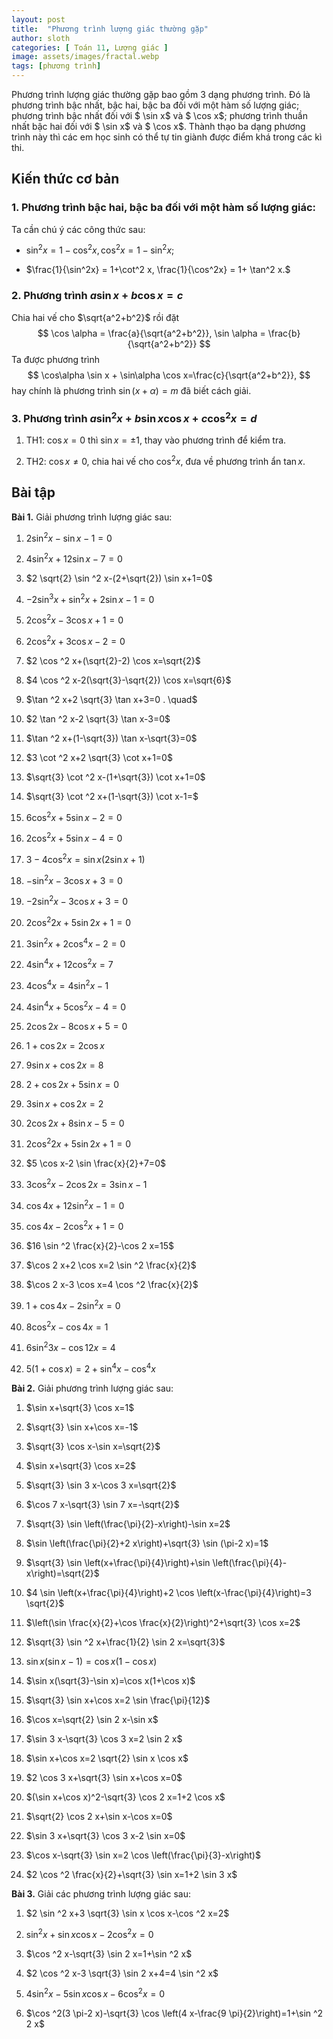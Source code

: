 ```yaml
---
layout: post
title:  "Phương trình lượng giác thường gặp"
author: sloth
categories: [ Toán 11, Lượng giác ]
image: assets/images/fractal.webp
tags: [phương trình]
---
```


Phương trình lượng giác thường gặp bao gồm 3 dạng phương trình. Đó là phương trình bậc nhất, bậc hai, bậc ba đối với một hàm số lượng giác; phương trình bậc nhất đối với $ \sin x$ và $ \cos x$; phương trình thuần nhất bậc hai đối  với $ \sin x$ và $ \cos x$. Thành thạo ba dạng phương trình này thì các em học sinh có thể tự tin giành được điểm khá trong các kì thi. 

## Kiến thức cơ bản

### 1. Phương trình bậc hai, bậc ba đối với một hàm số lượng giác:

Ta cần chú ý các công thức sau:

-   $\sin^2x =1 - \cos^2x, \cos^2x =  1 - \sin^2x;$

-   $\frac{1}{\sin^2x}  = 1+\cot^2 x, \frac{1}{\cos^2x} = 1+ \tan^2 x.$

### 2. Phương trình $a\sin x + b \cos x =c$

Chia hai vế cho $\sqrt{a^2+b^2}$ rồi đặt
$$
\cos \alpha = \frac{a}{\sqrt{a^2+b^2}}, \sin \alpha = \frac{b}{\sqrt{a^2+b^2}}
$$
Ta được phương trình
$$
\cos\alpha \sin x + \sin\alpha \cos x=\frac{c}{\sqrt{a^2+b^2}},
$$
hay chính là phương trình  $\sin\left(x+\alpha\right) = m$ đã biết cách giải.

### 3\. Phương trình $a \sin^2x + b \sin x \cos x + c \cos^2x =d$

1.  TH1: $\cos x = 0$ thì $\sin x = \pm 1$, thay vào phương trình để
    kiểm tra.

2.  TH2: $\cos x \ne 0$, chia hai vế cho $\cos^2x$, đưa về phương trình
    ẩn $\tan x.$

## Bài tập

**Bài 1.** Giải phương trình lượng giác sau:

1.  $2 \sin ^2 x-\sin x-1=0$

2.  $4 \sin ^2 x+12 \sin x-7=0$

3.  $2 \sqrt{2} \sin ^2 x-(2+\sqrt{2}) \sin x+1=0$

4.  $-2 \sin ^3 x+\sin ^2 x+2 \sin x-1=0$

5.  $2 \cos ^2 x-3 \cos x+1=0$

6.  $2 \cos ^2 x+3 \cos x-2=0$

7.  $2 \cos ^2 x+(\sqrt{2}-2) \cos x=\sqrt{2}$

8.  $4 \cos ^2 x-2(\sqrt{3}-\sqrt{2}) \cos x=\sqrt{6}$

9.  $\tan ^2 x+2 \sqrt{3} \tan x+3=0 . \quad$

10.  $2 \tan ^2 x-2 \sqrt{3} \tan x-3=0$

11.  $\tan ^2 x+(1-\sqrt{3}) \tan x-\sqrt{3}=0$

12.  $3 \cot ^2 x+2 \sqrt{3} \cot x+1=0$

13.  $\sqrt{3} \cot ^2 x-(1+\sqrt{3}) \cot x+1=0$

14.  $\sqrt{3} \cot ^2 x+(1-\sqrt{3}) \cot x-1=$

15.  $6 \cos ^2 x+5 \sin x-2=0$

16.  $2 \cos ^2 x+5 \sin x-4=0$

17.  $3-4 \cos ^2 x=\sin x(2 \sin x+1)$

18.  $-\sin ^2 x-3 \cos x+3=0$

19.  $-2 \sin ^2 x-3 \cos x+3=0$

20.  $2 \cos ^2 2 x+5 \sin 2 x+1=0$

21.  $3 \sin ^2 x+2 \cos ^4 x-2=0$

22.  $4 \sin ^4 x+12 \cos ^2 x=7$

23.  $4 \cos ^4 x=4 \sin ^2 x-1$

24.  $4 \sin ^4 x+5 \cos ^2 x-4=0$

25.  $2 \cos 2 x-8 \cos x+5=0$

26.  $1+\cos 2 x=2 \cos x$

27.  $9 \sin x+\cos 2 x=8$

28.  $2+\cos 2 x+5 \sin x=0$

29.  $3 \sin x+\cos 2 x=2$

30.  $2 \cos 2 x+8 \sin x-5=0$

31.  $2 \cos ^2 2 x+5 \sin 2 x+1=0$

32.  $5 \cos x-2 \sin \frac{x}{2}+7=0$

33.  $3 \cos ^2 x-2 \cos 2 x=3 \sin x-1$

34.  $\cos 4 x+12 \sin ^2 x-1=0$

35.  $\cos 4 x-2 \cos ^2 x+1=0$

36.  $16 \sin ^2 \frac{x}{2}-\cos 2 x=15$

37.  $\cos 2 x+2 \cos x=2 \sin ^2 \frac{x}{2}$

38.  $\cos 2 x-3 \cos x=4 \cos ^2 \frac{x}{2}$

39.  $1+\cos 4 x-2 \sin ^2 x=0$

40.  $8 \cos ^2 x-\cos 4 x=1$

41.  $6 \sin ^2 3 x-\cos 12 x=4$

42.  $5(1+\cos x)=2+\sin ^4 x-\cos ^4 x$

**Bài 2.** Giải phương trình lượng giác sau:

1.  $\sin x+\sqrt{3} \cos x=1$

2.  $\sqrt{3} \sin x+\cos x=-1$

3.  $\sqrt{3} \cos x-\sin x=\sqrt{2}$

4.  $\sin x+\sqrt{3} \cos x=2$

5.  $\sqrt{3} \sin 3 x-\cos 3 x=\sqrt{2}$

6.  $\cos 7 x-\sqrt{3} \sin 7 x=-\sqrt{2}$

7.  $\sqrt{3} \sin \left(\frac{\pi}{2}-x\right)-\sin x=2$

8.  $\sin \left(\frac{\pi}{2}+2 x\right)+\sqrt{3} \sin (\pi-2 x)=1$

9.  $\sqrt{3} \sin \left(x+\frac{\pi}{4}\right)+\sin \left(\frac{\pi}{4}-x\right)=\sqrt{2}$

10.  $4 \sin \left(x+\frac{\pi}{4}\right)+2 \cos \left(x-\frac{\pi}{4}\right)=3 \sqrt{2}$

11.  $\left(\sin \frac{x}{2}+\cos \frac{x}{2}\right)^2+\sqrt{3} \cos x=2$

12.  $\sqrt{3} \sin ^2 x+\frac{1}{2} \sin 2 x=\sqrt{3}$

13.  $\sin x(\sin x-1)=\cos x(1-\cos x)$

14.  $\sin x(\sqrt{3}-\sin x)=\cos x(1+\cos x)$

15.  $\sqrt{3} \sin x+\cos x=2 \sin \frac{\pi}{12}$

16.  $\cos x=\sqrt{2} \sin 2 x-\sin x$

17.  $\sin 3 x-\sqrt{3} \cos 3 x=2 \sin 2 x$

18.  $\sin x+\cos x=2 \sqrt{2} \sin x \cos x$

19.  $2 \cos 3 x+\sqrt{3} \sin x+\cos x=0$

20.  $(\sin x+\cos x)^2-\sqrt{3} \cos 2 x=1+2 \cos x$

21.  $\sqrt{2} \cos 2 x+\sin x-\cos x=0$

22.  $\sin 3 x+\sqrt{3} \cos 3 x-2 \sin x=0$

23.  $\cos x-\sqrt{3} \sin x=2 \cos \left(\frac{\pi}{3}-x\right)$

24.  $2 \cos ^2 \frac{x}{2}+\sqrt{3} \sin x=1+2 \sin 3 x$

**Bài 3.** Giải các phương trình lượng giác sau:

1.  $2 \sin ^2 x+3 \sqrt{3} \sin x \cos x-\cos ^2 x=2$

2.  $\sin ^2 x+\sin x \cos x-2 \cos ^2 x=0$

3.  $\cos ^2 x-\sqrt{3} \sin 2 x=1+\sin ^2 x$

4.  $2 \cos ^2 x-3 \sqrt{3} \sin 2 x+4=4 \sin ^2 x$

5.  $4 \sin ^2 x-5 \sin x \cos x-6 \cos ^2 x=0$

6.  $\cos ^2(3 \pi-2 x)-\sqrt{3} \cos \left(4 x-\frac{9 \pi}{2}\right)=1+\sin ^2 2 x$
